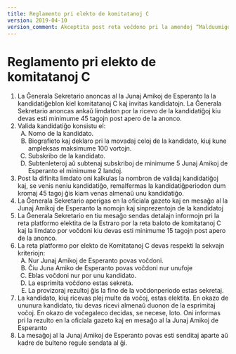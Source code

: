```yaml
---
title: Reglamento pri elekto de komitatanoj C
version: 2019-04-10
version_comment: Akceptita post reta voĉdono pri la amendoj “Malduumigo de la Reglamentoj”, “Lingvaj ŝanĝoj”, “Ĉapitro pri Patronoj”, “Detaligo pri patronoj”
---
```


Reglamento pri elekto de komitatanoj C
======================================

<ol>
	<li>La Ĝenerala Sekretario anoncas al la Junaj Amikoj de Esperanto la la kandidatiĝeblon kiel komitatanoj C kaj invitas kandidatojn. La Ĝenerala Sekretario anoncas ankaŭ limdaton por la ricevo de la kandidatiĝoj kiu devas esti minimume 45 tagojn post apero de la anonco.</li>
	<li>
		Valida kandidatiĝo konsistu el:
		<ol type="A">
			<li>Nomo de la kandidato.</li>
			<li>Biografieto kaj deklaro pri la movadaj celoj de la kandidato, kiuj kune ampleksas maksimume 100 vortojn.</li>
			<li>Subskribo de la kandidato.</li>
			<li>Subtenleteroj aŭ subtenaj subskriboj de minimume 5 Junaj Amikoj de Esperanto el minimume 2 landoj.</li>
		</ol>
	</li>
	<li>Post la difinita limdato oni kalkulas la nombron de validaj kandidatiĝoj kaj, se venis neniu kandidatiĝo, remalfermas la kandidatiĝperiodon dum kromaj 45 tagoj ĝis kiam venas almenaŭ unu kandidatiĝo.</li>
	<li>La Ĝenerala Sekretario aperigas en la oficiala gazeto kaj en mesaĝo al la Junaj Amikoj de Esperanto la nomojn kaj sinprezentojn de la kandidatoj</li>
	<li>La Ĝenerala Sekretario en tiu mesaĝo sendas detalajn informojn pri la reta platformo elektita de la Estraro por la reta baloto de komitatanoj C kaj la limdato por voĉdoni kiu devas esti minimume 15 tagojn post apero de la anonco.</li>
	<li>
		La reta platformo por elekto de Komitatanoj C devas respekti la sekvajn kriteriojn:
		<ol type="A">
			<li>Nur Junaj Amikoj de Esperanto povas voĉdoni.</li>
			<li>Ĉiu Juna Amiko de Esperanto povas voĉdoni nur unufoje</li>
			<li>Eblas voĉdoni nur por unu kandidato.</li>
			<li>La esprimita voĉdono estas sekreta.</li>
			<li>La provizoraj rezultoj ĝis la fino de la voĉdonperiodo estas sekretaj.</li>
		</ol>
	</li>
	<li>La kandidato, kiuj ricevas plej multe da voĉoj, estas elektita. En okazo de ununura kandidato, tiu devas ricevi almenaŭ duonon de la esprimitaj voĉoj. En okazo de voĉegaleco decidas, se necese, loto. Oni informas pri la rezulto en la oficiala gazeto kaj en mesaĝo al la Junaj Amikoj de Esperanto</li>
	<li>La mesaĝoj al la Junaj Amikoj de Esperanto povas esti senditaj aparte aŭ kadre de bulteno regule sendata al ĝi.</li>
</ol>
